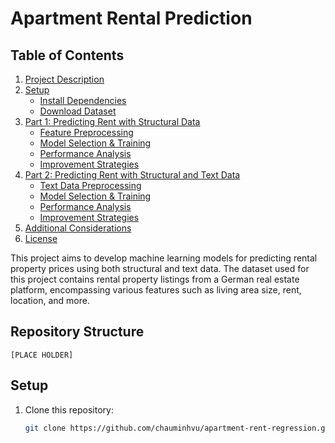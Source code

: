 # Apartment Rental Prediction

## Table of Contents
1. [Project Description](#project-description)
2. [Setup](#setup)
   * [Install Dependencies](#install-dependencies)
   * [Download Dataset](#download-dataset)
3. [Part 1: Predicting Rent with Structural Data](#part-1)
   * [Feature Preprocessing](#feature-preprocessing-part-1)
   * [Model Selection & Training](#model-selection-training-part-1)
   * [Performance Analysis](#performance-analysis-part-1)
   * [Improvement Strategies](#improvement-strategies-part-1)
4. [Part 2: Predicting Rent with Structural and Text Data](#part-2)
   * [Text Data Preprocessing](#text-data-preprocessing-part-2)
   * [Model Selection & Training](#model-selection-training-part-2)
   * [Performance Analysis](#performance-analysis-part-2)
   * [Improvement Strategies](#improvement-strategies-part-2)
5. [Additional Considerations](#additional-considerations)
6. [License](#license)

<a name="project-description"></a>

This project aims to develop machine learning models for predicting rental property prices using both structural and text data. The dataset used for this project contains rental property listings from a German real estate platform, encompassing various features such as living area size, rent, location, and more.

## Repository Structure
    [PLACE HOLDER]

<a name="setup"></a>

## Setup

1. Clone this repository:

   ```bash
   git clone https://github.com/chauminhvu/apartment-rent-regression.git
